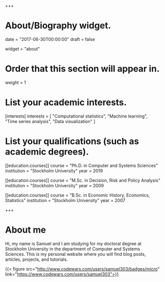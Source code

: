 +++
# About/Biography widget.

date = "2017-06-30T00:00:00"
draft = false

widget = "about"

# Order that this section will appear in.
weight = 1

# List your academic interests.
[interests]
  interests = [
    "Computational statistics",
    "Machine learning",
    "Time series analysis",
    "Data visualization"
  ]

# List your qualifications (such as academic degrees).
[[education.courses]]
  course = "Ph.D. in Computer and Systems Sciences"
  institution = "Stockholm University"
  year = 2019

[[education.courses]]
  course = "M.Sc. in Decision, Risk and Policy Analysis"
  institution = "Stockholm University"
  year = 2009

[[education.courses]]
  course = "B.Sc. in Economic History, Economics, Statistics"
  institution = "Stockholm University"
  year = 2007
 
+++

# About me

Hi, my name is Samuel and I am studying for my doctoral degree at Stockholm University in the department of Computer and Systems Sciences. This is my personal website where you will find blog posts, articles, projects, and tutorials.  

{{< figure src="http://www.codewars.com/users/samuel303/badges/micro" link="https://www.codewars.com/users/samuel303">}}


